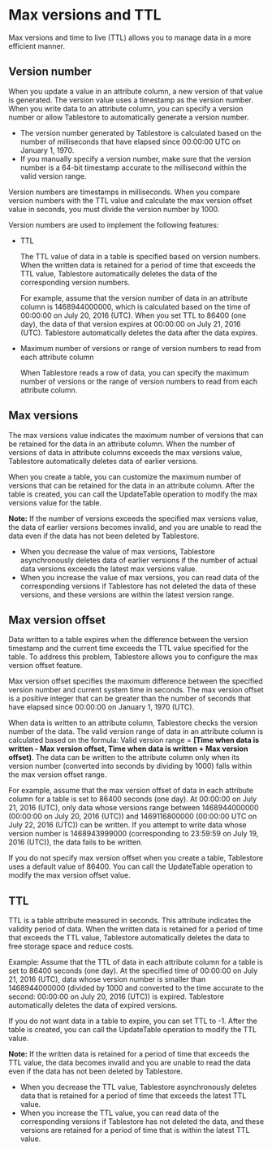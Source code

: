 # Max versions and TTL

Max versions and time to live \(TTL\) allows you to manage data in a more efficient manner.

## Version number

When you update a value in an attribute column, a new version of that value is generated. The version value uses a timestamp as the version number. When you write data to an attribute column, you can specify a version number or allow Tablestore to automatically generate a version number.

-   The version number generated by Tablestore is calculated based on the number of milliseconds that have elapsed since 00:00:00 UTC on January 1, 1970.
-   If you manually specify a version number, make sure that the version number is a 64-bit timestamp accurate to the millisecond within the valid version range.

Version numbers are timestamps in milliseconds. When you compare version numbers with the TTL value and calculate the max version offset value in seconds, you must divide the version number by 1000.

Version numbers are used to implement the following features:

-   TTL

    The TTL value of data in a table is specified based on version numbers. When the written data is retained for a period of time that exceeds the TTL value, Tablestore automatically deletes the data of the corresponding version numbers.

    For example, assume that the version number of data in an attribute column is 1468944000000, which is calculated based on the time of 00:00:00 on July 20, 2016 \(UTC\). When you set TTL to 86400 \(one day\), the data of that version expires at 00:00:00 on July 21, 2016 \(UTC\). Tablestore automatically deletes the data after the data expires.

-   Maximum number of versions or range of version numbers to read from each attribute column

    When Tablestore reads a row of data, you can specify the maximum number of versions or the range of version numbers to read from each attribute column.


## Max versions

The max versions value indicates the maximum number of versions that can be retained for the data in an attribute column. When the number of versions of data in attribute columns exceeds the max versions value, Tablestore automatically deletes data of earlier versions.

When you create a table, you can customize the maximum number of versions that can be retained for the data in an attribute column. After the table is created, you can call the UpdateTable operation to modify the max versions value for the table.

**Note:** If the number of versions exceeds the specified max versions value, the data of earlier versions becomes invalid, and you are unable to read the data even if the data has not been deleted by Tablestore.

-   When you decrease the value of max versions, Tablestore asynchronously deletes data of earlier versions if the number of actual data versions exceeds the latest max versions value.
-   When you increase the value of max versions, you can read data of the corresponding versions if Tablestore has not deleted the data of these versions, and these versions are within the latest version range.

## Max version offset

Data written to a table expires when the difference between the version timestamp and the current time exceeds the TTL value specified for the table. To address this problem, Tablestore allows you to configure the max version offset feature.

Max version offset specifies the maximum difference between the specified version number and current system time in seconds. The max version offset is a positive integer that can be greater than the number of seconds that have elapsed since 00:00:00 on January 1, 1970 \(UTC\).

When data is written to an attribute column, Tablestore checks the version number of the data. The valid version range of data in an attribute column is calculated based on the formula: Valid version range = **\[Time when data is written - Max version offset, Time when data is written + Max version offset\)**. The data can be written to the attribute column only when its version number \(converted into seconds by dividing by 1000\) falls within the max version offset range.

For example, assume that the max version offset of data in each attribute column for a table is set to 86400 seconds \(one day\). At 00:00:00 on July 21, 2016 \(UTC\), only data whose versions range between 1468944000000 \(00:00:00 on July 20, 2016 \(UTC\)\) and 1469116800000 \(00:00:00 UTC on July 22, 2016 \(UTC\)\) can be written. If you attempt to write data whose version number is 1468943999000 \(corresponding to 23:59:59 on July 19, 2016 \(UTC\)\), the data fails to be written.

If you do not specify max version offset when you create a table, Tablestore uses a default value of 86400. You can call the UpdateTable operation to modify the max version offset value.

## TTL

TTL is a table attribute measured in seconds. This attribute indicates the validity period of data. When the written data is retained for a period of time that exceeds the TTL value, Tablestore automatically deletes the data to free storage space and reduce costs.

Example: Assume that the TTL of data in each attribute column for a table is set to 86400 seconds \(one day\). At the specified time of 00:00:00 on July 21, 2016 \(UTC\), data whose version number is smaller than 1468944000000 \(divided by 1000 and converted to the time accurate to the second: 00:00:00 on July 20, 2016 \(UTC\)\) is expired. Tablestore automatically deletes the data of expired versions.

If you do not want data in a table to expire, you can set TTL to -1. After the table is created, you can call the UpdateTable operation to modify the TTL value.

**Note:** If the written data is retained for a period of time that exceeds the TTL value, the data becomes invalid and you are unable to read the data even if the data has not been deleted by Tablestore.

-   When you decrease the TTL value, Tablestore asynchronously deletes data that is retained for a period of time that exceeds the latest TTL value.
-   When you increase the TTL value, you can read data of the corresponding versions if Tablestore has not deleted the data, and these versions are retained for a period of time that is within the latest TTL value.

